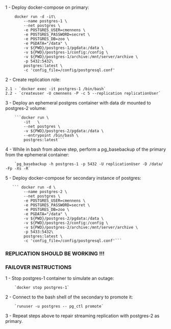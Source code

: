 1 - Deploy docker-compose on primary:

        docker run -d -it\
            --name postgres-1 \
            --net postgres \
            -e POSTGRES_USER=cmennens \
            -e POSTGRES_PASSWORD=secret \
            -e POSTGRES_DB=zoo \
            -e PGDATA="/data" \
            -v ${PWD}/postgres-1/pgdata:/data \
            -v ${PWD}/postgres-1/config:/config \
            -v ${PWD}/postgres-1/archive:/mnt/server/archive \
            -p 5432:5432\
            postgres:latest \
            -c 'config_file=/config/postgresql.conf'

2 - Create replication role:

    2.1 - `docker exec -it postgres-1 /bin/bash`
    2.2 - `createuser -U cmennens -P -c 5 --replication replicationUser`

3 - Deploy an ephemeral postgres container with data dir mounted to postgres-2 volume:

        ```docker run \
            -it   \
            --net postgres \
            -v ${PWD}/postgres-2/pgdata:/data \
            --entrypoint /bin/bash \
            postgres:latest```

4 - While in bash from above step, perform a pg_basebackup of the primary from the ephemeral container:

        `pg_basebackup -h postgres-1 -p 5432 -U replicationUser -D /data/ -Fp -Xs -R`

5 - Deploy docker-compose for secondary instance of postgres:

       ``` docker run -d \
            --name postgres-2 \
            --net postgres \
            -e POSTGRES_USER=cmennens \
            -e POSTGRES_PASSWORD=secret \
            -e POSTGRES_DB=zoo \
            -e PGDATA="/data" \
            -v ${PWD}/postgres-2/pgdata:/data \
            -v ${PWD}/postgres-2/config:/config \
            -v ${PWD}/postgres-2/archive:/mnt/server/archive \
            -p 5433:5432\
            postgres:latest \
            -c 'config_file=/config/postgresql.conf'```

### REPLICATION SHOULD BE WORKING !!! ###

### FAILOVER INSTRUCTIONS ###

1 - Stop postgres-1 container to simulate an outage:

        `docker stop postgres-1`

2 - Connect to the bash shell of the secondary to promote it:

        `runuser -u postgres -- pg_ctl promote`

3 - Repeat steps above to repair streaming replication with postgres-2 as primary.
